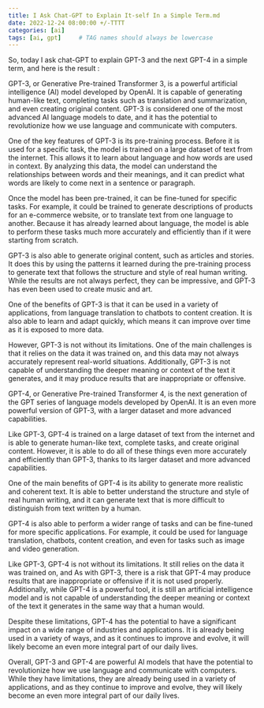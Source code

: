 ```yaml
---
title: I Ask Chat-GPT to Explain It-self In a Simple Term.md
date: 2022-12-24 08:00:00 +/-TTTT
categories: [ai]
tags: [ai, gpt]     # TAG names should always be lowercase
---
```


So, today I ask chat-GPT to explain GPT-3 and the next GPT-4 in a simple term, and here is the result : 

GPT-3, or Generative Pre-trained Transformer 3, is a powerful artificial intelligence (AI) model developed by OpenAI. It is capable of generating human-like text, completing tasks such as translation and summarization, and even creating original content. GPT-3 is considered one of the most advanced AI language models to date, and it has the potential to revolutionize how we use language and communicate with computers.

One of the key features of GPT-3 is its pre-training process. Before it is used for a specific task, the model is trained on a large dataset of text from the internet. This allows it to learn about language and how words are used in context. By analyzing this data, the model can understand the relationships between words and their meanings, and it can predict what words are likely to come next in a sentence or paragraph.

Once the model has been pre-trained, it can be fine-tuned for specific tasks. For example, it could be trained to generate descriptions of products for an e-commerce website, or to translate text from one language to another. Because it has already learned about language, the model is able to perform these tasks much more accurately and efficiently than if it were starting from scratch.

GPT-3 is also able to generate original content, such as articles and stories. It does this by using the patterns it learned during the pre-training process to generate text that follows the structure and style of real human writing. While the results are not always perfect, they can be impressive, and GPT-3 has even been used to create music and art.

One of the benefits of GPT-3 is that it can be used in a variety of applications, from language translation to chatbots to content creation. It is also able to learn and adapt quickly, which means it can improve over time as it is exposed to more data.

However, GPT-3 is not without its limitations. One of the main challenges is that it relies on the data it was trained on, and this data may not always accurately represent real-world situations. Additionally, GPT-3 is not capable of understanding the deeper meaning or context of the text it generates, and it may produce results that are inappropriate or offensive.

GPT-4, or Generative Pre-trained Transformer 4, is the next generation of the GPT series of language models developed by OpenAI. It is an even more powerful version of GPT-3, with a larger dataset and more advanced capabilities.

Like GPT-3, GPT-4 is trained on a large dataset of text from the internet and is able to generate human-like text, complete tasks, and create original content. However, it is able to do all of these things even more accurately and efficiently than GPT-3, thanks to its larger dataset and more advanced capabilities.

One of the main benefits of GPT-4 is its ability to generate more realistic and coherent text. It is able to better understand the structure and style of real human writing, and it can generate text that is more difficult to distinguish from text written by a human.

GPT-4 is also able to perform a wider range of tasks and can be fine-tuned for more specific applications. For example, it could be used for language translation, chatbots, content creation, and even for tasks such as image and video generation.

Like GPT-3, GPT-4 is not without its limitations. It still relies on the data it was trained on, and As with GPT-3, there is a risk that GPT-4 may produce results that are inappropriate or offensive if it is not used properly. Additionally, while GPT-4 is a powerful tool, it is still an artificial intelligence model and is not capable of understanding the deeper meaning or context of the text it generates in the same way that a human would.

Despite these limitations, GPT-4 has the potential to have a significant impact on a wide range of industries and applications. It is already being used in a variety of ways, and as it continues to improve and evolve, it will likely become an even more integral part of our daily lives.

Overall, GPT-3 and GPT-4 are powerful AI models that have the potential to revolutionize how we use language and communicate with computers. While they have limitations, they are already being used in a variety of applications, and as they continue to improve and evolve, they will likely become an even more integral part of our daily lives.
